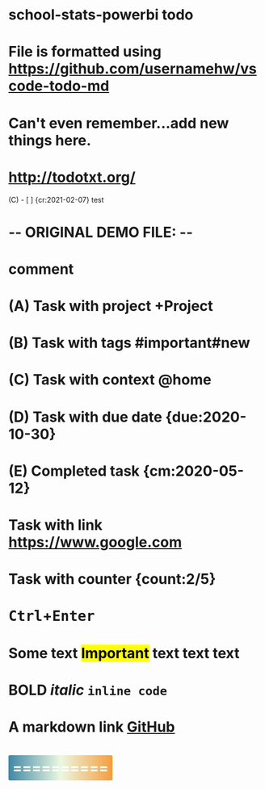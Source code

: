 # school-stats-powerbi todo
# File is formatted using https://github.com/usernamehw/vscode-todo-md
# Can't even remember...add new things here.
# http://todotxt.org/
(C) - [ ] {cr:2021-02-07} test

# -- ORIGINAL DEMO FILE: -- #
# comment
# (A) Task with project +Project
# (B) Task with tags #important#new
# (C) Task with context @home
# (D) Task with due date {due:2020-10-30}
# (E) Completed task {cm:2020-05-12}
# Task with link https://www.google.com
# Task with counter {count:2/5}


# <kbd>Ctrl</kbd>+<kbd>Enter</kbd>
# Some text <mark>Important</mark> text text text
# **BOLD** *italic* `inline code`
# A markdown link [GitHub](https://github.com)
# <span style="display:inline-block;background:linear-gradient(0.25turn,#3f87a6,#ebf8e1,#f69d3c);color:#fff;padding:0.5rem;border-radius:3px;font-style:bold;">==========</span>
